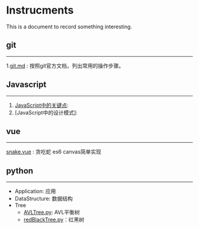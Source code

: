 # Instrucments

This is a document to record something interesting.

## git
---
1.[git.md](https://github.com/Rainbowxh/groceryStore/blob/master/git/git.md)
: 按照git官方文档，列出常用的操作步骤。

## Javascript
---
1. [JavaScript中的关键点](https://github.com/Rainbowxh/groceryStore/blob/master/javascript/javascript.md):
1. [JavaScript中的设计模式]:

## vue
---
[snake.vue](https://github.com/Rainbowxh/groceryStore/blob/master/vue/snake.vue)
: 贪吃蛇 es6 canvas简单实现

## python
---
- Application: 应用
- DataStructure: 数据结构
- Tree
    - [AVLTree.py](https://github.com/Rainbowxh/groceryStore/blob/master/python/Tree/AVLTree.py): AVL平衡树
    - [redBlackTree.py](https://github.com/Rainbowxh/groceryStore/blob/master/python/Tree/redBlackTree.py)：红黑树